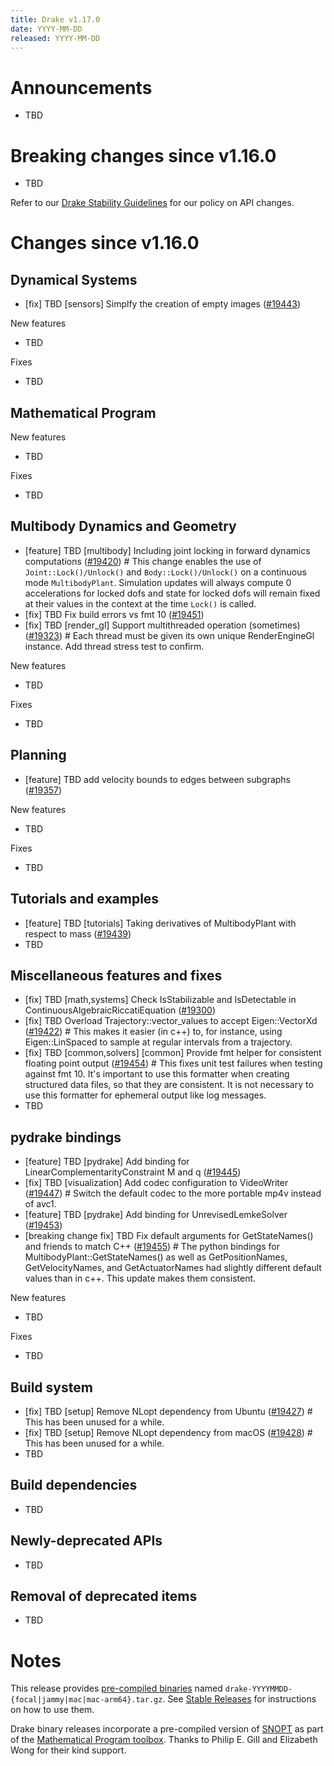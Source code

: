 ```yaml
---
title: Drake v1.17.0
date: YYYY-MM-DD
released: YYYY-MM-DD
---
```


# Announcements

* TBD

# Breaking changes since v1.16.0

* TBD

Refer to our [Drake Stability Guidelines](/stable.html) for our policy
on API changes.

# Changes since v1.16.0

## Dynamical Systems

<!-- <relnotes for systems go here> -->

* [fix] TBD [sensors] Simplfy the creation of empty images ([#19443][_#19443])

New features

* TBD

Fixes

* TBD

## Mathematical Program

<!-- <relnotes for solvers go here> -->


New features

* TBD

Fixes

* TBD

## Multibody Dynamics and Geometry

<!-- <relnotes for geometry,multibody go here> -->

* [feature] TBD [multibody] Including joint locking in forward dynamics computations ([#19420][_#19420])  # This change enables the use of `Joint::Lock()/Unlock()` and `Body::Lock()/Unlock()` on a continuous mode `MultibodyPlant`. Simulation updates will always compute 0 accelerations for locked dofs and state for locked dofs will remain fixed at their values in the context at the time `Lock()` is called.
* [fix] TBD Fix build errors vs fmt 10 ([#19451][_#19451])
* [fix] TBD [render_gl] Support multithreaded operation (sometimes) ([#19323][_#19323])  # Each thread must be given its own unique RenderEngineGl instance. Add thread stress test to confirm.

New features

* TBD

Fixes

* TBD

## Planning

<!-- <relnotes for planning go here> -->

* [feature] TBD add velocity bounds to edges between subgraphs ([#19357][_#19357])

New features

* TBD

Fixes

* TBD

## Tutorials and examples

<!-- <relnotes for examples,tutorials go here> -->

* [feature] TBD [tutorials] Taking derivatives of MultibodyPlant with respect to mass ([#19439][_#19439])
* TBD

## Miscellaneous features and fixes

<!-- <relnotes for common,math,lcm,lcmtypes,manipulation,perception,visualization go here> -->

* [fix] TBD [math,systems] Check IsStabilizable and IsDetectable in ContinuousAlgebraicRiccatiEquation ([#19300][_#19300])
* [fix] TBD Overload Trajectory::vector_values to accept Eigen::VectorXd ([#19422][_#19422])  # This makes it easier (in c++) to, for instance, using Eigen::LinSpaced to sample at regular intervals from a trajectory.
* [fix] TBD [common,solvers] [common] Provide fmt helper for consistent floating point output ([#19454][_#19454])  # This fixes unit test failures when testing against fmt 10. It's important to use this formatter when creating structured data files, so that they are consistent. It is not necessary to use this formatter for ephemeral output like log messages.
* TBD

## pydrake bindings

<!-- <relnotes for bindings go here> -->

* [feature] TBD [pydrake] Add binding for LinearComplementarityConstraint M and q ([#19445][_#19445])
* [fix] TBD [visualization] Add codec configuration to VideoWriter ([#19447][_#19447])  # Switch the default codec to the more portable mp4v instead of avc1.
* [feature] TBD [pydrake] Add binding for UnrevisedLemkeSolver ([#19453][_#19453])
* [breaking change fix] TBD Fix default arguments for GetStateNames() and friends to match C++ ([#19455][_#19455])  # The python bindings for MultibodyPlant::GetStateNames() as well as GetPositionNames, GetVelocityNames, and GetActuatorNames had slightly different default values than in c++.  This update makes them consistent.

New features

* TBD

Fixes

* TBD

## Build system

<!-- <relnotes for cmake,doc,setup,third_party,tools go here> -->

* [fix] TBD [setup] Remove NLopt dependency from Ubuntu ([#19427][_#19427])  # This has been unused for a while.
* [fix] TBD [setup] Remove NLopt dependency from macOS ([#19428][_#19428])  # This has been unused for a while.
* TBD

## Build dependencies

<!-- <relnotes for workspace go here> -->

* TBD

## Newly-deprecated APIs

* TBD

## Removal of deprecated items

* TBD

# Notes


This release provides [pre-compiled binaries](https://github.com/RobotLocomotion/drake/releases/tag/v1.17.0) named
``drake-YYYYMMDD-{focal|jammy|mac|mac-arm64}.tar.gz``. See [Stable Releases](/from_binary.html#stable-releases) for instructions on how to use them.

Drake binary releases incorporate a pre-compiled version of [SNOPT](https://ccom.ucsd.edu/~optimizers/solvers/snopt/) as part of the
[Mathematical Program toolbox](https://drake.mit.edu/doxygen_cxx/group__solvers.html). Thanks to
Philip E. Gill and Elizabeth Wong for their kind support.

<!-- <begin issue links> -->
[_#19300]: https://github.com/RobotLocomotion/drake/pull/19300
[_#19323]: https://github.com/RobotLocomotion/drake/pull/19323
[_#19357]: https://github.com/RobotLocomotion/drake/pull/19357
[_#19420]: https://github.com/RobotLocomotion/drake/pull/19420
[_#19422]: https://github.com/RobotLocomotion/drake/pull/19422
[_#19427]: https://github.com/RobotLocomotion/drake/pull/19427
[_#19428]: https://github.com/RobotLocomotion/drake/pull/19428
[_#19439]: https://github.com/RobotLocomotion/drake/pull/19439
[_#19443]: https://github.com/RobotLocomotion/drake/pull/19443
[_#19445]: https://github.com/RobotLocomotion/drake/pull/19445
[_#19447]: https://github.com/RobotLocomotion/drake/pull/19447
[_#19451]: https://github.com/RobotLocomotion/drake/pull/19451
[_#19453]: https://github.com/RobotLocomotion/drake/pull/19453
[_#19454]: https://github.com/RobotLocomotion/drake/pull/19454
[_#19455]: https://github.com/RobotLocomotion/drake/pull/19455
<!-- <end issue links> -->

<!--
  Current oldest_commit 02aec896f19870276b9b1a9f2f95638ef766e370 (exclusive).
  Current newest_commit ee08c4364e20aa93287fbaed157c82d147d3f003 (inclusive).
-->
